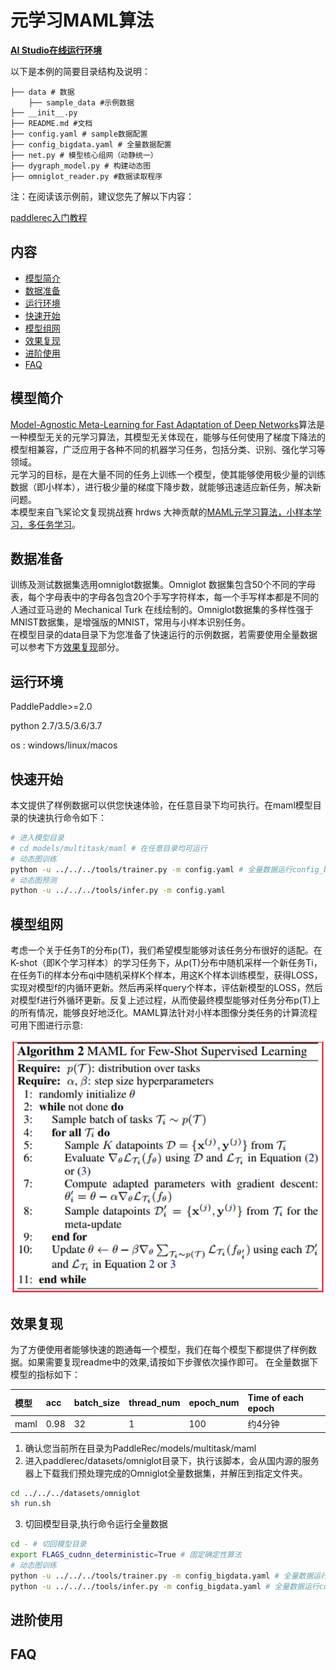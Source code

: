 # 元学习MAML算法

**[AI Studio在线运行环境](https://aistudio.baidu.com/aistudio/projectdetail/3238412)**

以下是本例的简要目录结构及说明： 

```
├── data # 数据
    ├── sample_data #示例数据
├── __init__.py 
├── README.md #文档
├── config.yaml # sample数据配置
├── config_bigdata.yaml # 全量数据配置
├── net.py # 模型核心组网（动静统一）
├── dygraph_model.py # 构建动态图
├── omniglot_reader.py #数据读取程序
```

注：在阅读该示例前，建议您先了解以下内容：

[paddlerec入门教程](https://github.com/PaddlePaddle/PaddleRec/blob/master/README.md)

## 内容

- [模型简介](#模型简介)
- [数据准备](#数据准备)
- [运行环境](#运行环境)
- [快速开始](#快速开始)
- [模型组网](#模型组网)
- [效果复现](#效果复现)
- [进阶使用](#进阶使用)
- [FAQ](#FAQ)

## 模型简介
[Model-Agnostic Meta-Learning for Fast Adaptation of Deep Networks](https://arxiv.org/pdf/1703.03400.pdf)算法是一种模型无关的元学习算法，其模型无关体现在，能够与任何使用了梯度下降法的模型相兼容，广泛应用于各种不同的机器学习任务，包括分类、识别、强化学习等领域。  
元学习的目标，是在大量不同的任务上训练一个模型，使其能够使用极少量的训练数据（即小样本），进行极少量的梯度下降步数，就能够迅速适应新任务，解决新问题。  
本模型来自飞桨论文复现挑战赛 hrdws 大神贡献的[MAML元学习算法，小样本学习，多任务学习](https://aistudio.baidu.com/aistudio/projectdetail/1869590?channelType=0&channel=0)。

## 数据准备
训练及测试数据集选用omniglot数据集。Omniglot 数据集包含50个不同的字母表，每个字母表中的字母各包含20个手写字符样本，每一个手写样本都是不同的人通过亚马逊的 Mechanical Turk 在线绘制的。Omniglot数据集的多样性强于MNIST数据集，是增强版的MNIST，常用与小样本识别任务。  
在模型目录的data目录下为您准备了快速运行的示例数据，若需要使用全量数据可以参考下方[效果复现](#效果复现)部分。

## 运行环境
PaddlePaddle>=2.0

python 2.7/3.5/3.6/3.7

os : windows/linux/macos 


## 快速开始
本文提供了样例数据可以供您快速体验，在任意目录下均可执行。在maml模型目录的快速执行命令如下： 
```bash
# 进入模型目录
# cd models/multitask/maml # 在任意目录均可运行
# 动态图训练
python -u ../../../tools/trainer.py -m config.yaml # 全量数据运行config_bigdata.yaml 
# 动态图预测
python -u ../../../tools/infer.py -m config.yaml 
```

## 模型组网
考虑一个关于任务T的分布p(T)，我们希望模型能够对该任务分布很好的适配。在K-shot（即K个学习样本）的学习任务下，从p(T)分布中随机采样一个新任务Ti，在任务Ti的样本分布qi中随机采样K个样本，用这K个样本训练模型，获得LOSS，实现对模型f的内循环更新。然后再采样query个样本，评估新模型的LOSS，然后对模型f进行外循环更新。反复上述过程，从而使最终模型能够对任务分布p(T)上的所有情况，能够良好地泛化。MAML算法针对小样本图像分类任务的计算流程可用下图进行示意:  
<p align="center">
<img align="center" src="../../../doc/imgs/maml.png">
<p>

## 效果复现
为了方便使用者能够快速的跑通每一个模型，我们在每个模型下都提供了样例数据。如果需要复现readme中的效果,请按如下步骤依次操作即可。
在全量数据下模型的指标如下：  

| 模型 | acc | batch_size | thread_num| epoch_num| Time of each epoch |
| :------| :------ | :------| :------ | :------| :------ | 
| maml | 0.98 | 32 | 1 | 100 | 约4分钟 |

1. 确认您当前所在目录为PaddleRec/models/multitask/maml
2. 进入paddlerec/datasets/omniglot目录下，执行该脚本，会从国内源的服务器上下载我们预处理完成的Omniglot全量数据集，并解压到指定文件夹。
``` bash
cd ../../../datasets/omniglot
sh run.sh
``` 
3. 切回模型目录,执行命令运行全量数据
```bash
cd - # 切回模型目录
export FLAGS_cudnn_deterministic=True # 固定确定性算法
# 动态图训练
python -u ../../../tools/trainer.py -m config_bigdata.yaml # 全量数据运行config_bigdata.yaml 
python -u ../../../tools/infer.py -m config_bigdata.yaml # 全量数据运行config_bigdata.yaml 
```

## 进阶使用
  
## FAQ

